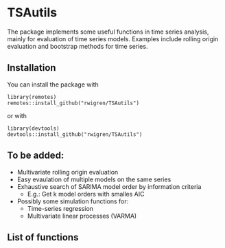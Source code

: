 # TSAutils
The package implements some useful functions in time series analysis, mainly for evaluation of time series models. Examples include rolling origin evaluation and bootstrap methods for time series.

## Installation
You can install the package with
```
library(remotes)
remotes::install_github("rwigren/TSAutils")
```
or with
```
library(devtools)
devtools::install_github("rwigren/TSAutils")
```

## To be added:
* Multivariate rolling origin evaluation
* Easy evaulation of multiple models on the same series
* Exhaustive search of SARIMA model order by information criteria
    + E.g.: Get k model orders with smalles AIC 
* Possibly some simulation functions for:
    + Time-series regression
    + Multivariate linear processes (VARMA)



## List of functions 
